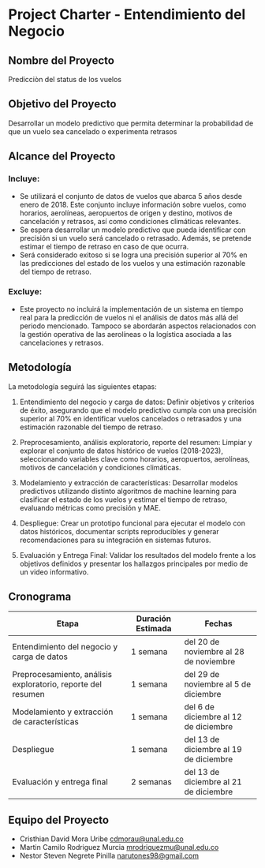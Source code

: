 # Project Charter - Entendimiento del Negocio

## Nombre del Proyecto

Predicciòn del status de los vuelos

## Objetivo del Proyecto

Desarrollar un modelo predictivo que permita determinar la probabilidad de que un vuelo sea cancelado o experimenta retrasos

## Alcance del Proyecto

### Incluye:

- Se utilizará el conjunto de datos de vuelos que abarca 5 años desde enero de 2018. Este conjunto incluye información sobre vuelos, como horarios, aerolíneas, aeropuertos de origen y destino, motivos de cancelación y retrasos, así como condiciones climáticas relevantes.
- Se espera desarrollar un modelo predictivo que pueda identificar con precisión si un vuelo será cancelado o retrasado. Además, se pretende estimar el tiempo de retraso en caso de que ocurra.
- Será considerado exitoso si se logra una precisión superior al 70% en las predicciones del estado de los vuelos y una estimación razonable del tiempo de retraso. 

### Excluye:

- Este proyecto no incluirá la implementación de un sistema en tiempo real para la predicción de vuelos ni el análisis de datos más allá del periodo mencionado. Tampoco se abordarán aspectos relacionados con la gestión operativa de las aerolíneas o la logística asociada a las cancelaciones y retrasos.

## Metodología

La metodología seguirá las siguientes etapas:

1) Entendimiento del negocio y carga de datos: Definir objetivos y criterios de éxito, asegurando que el modelo predictivo cumpla con una precisión superior al 70% en identificar vuelos cancelados o retrasados y una estimación razonable del tiempo de retraso.

2) Preprocesamiento, análisis exploratorio, reporte del resumen: Limpiar y explorar el conjunto de datos histórico de vuelos (2018-2023), seleccionando variables clave como horarios, aeropuertos, aerolíneas, motivos de cancelación y condiciones climáticas.

3) Modelamiento y extracción de características: Desarrollar modelos predictivos utilizando distinto algoritmos de machine learning para clasificar el estado de los vuelos y estimar el tiempo de retraso, evaluando métricas como precisión y MAE.

4) Despliegue: Crear un prototipo funcional para ejecutar el modelo con datos históricos, documentar scripts reproducibles y generar recomendaciones para su integración en sistemas futuros.

5) Evaluación y Entrega Final: Validar los resultados del modelo frente a los objetivos definidos y presentar los hallazgos principales por medio de un video informativo.

## Cronograma

| Etapa | Duración Estimada | Fechas |
|------|---------|-------|
| Entendimiento del negocio y carga de datos | 1 semana | del 20 de noviembre al 28 de noviembre |
| Preprocesamiento, análisis exploratorio, reporte del resumen | 1 semana | del 29 de noviembre al 5 de diciembre |
| Modelamiento y extracción de características | 1 semana | del 6 de diciembre al 12 de diciembre |
| Despliegue | 1 semana | del 13 de diciembre al 19 de diciembre |
| Evaluación y entrega final | 2 semanas | del 13 de diciembre al 21 de diciembre |

## Equipo del Proyecto

- Cristhian David Mora Uribe cdmorau@unal.edu.co
- Martin Camilo Rodriguez Murcia mrodriguezmu@unal.edu.co
- Nestor Steven Negrete Pinilla narutones98@gmail.com
